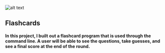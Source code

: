 ![alt  text](http://tss.learningspaces.alaska.edu/wp-content/uploads/sites/2/2014/01/flashcards.png)

## Flashcards

#### In this project, I built out a flashcard program that is used through the command line. A user will be able to see the questions, take guesses, and see a final score at the end of the round.
